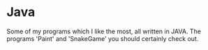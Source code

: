 # Java
Some of my programs which I like the most, all written in JAVA.
The programs 'Paint' and 'SnakeGame' you should certainly check out.
